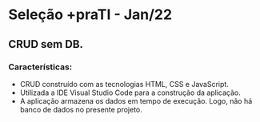 # <span color='orange'>Seleção +praTI - Jan/22</span>

## CRUD sem DB.

### Características:

  - CRUD construído com as tecnologias HTML, CSS e JavaScript.
  - Utilizada a IDE Visual Studio Code para a construção da aplicação.
  - A aplicação armazena os dados em tempo de execução. Logo, não há banco de dados no presente projeto.

